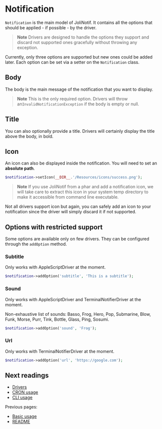 # Notification

`Notification` is the main model of JoliNotif. It contains all the options
that should be applied - if possible - by the driver.

> **Note**
> Drivers are designed to handle the options they support and discard not
> supported ones gracefully without throwing any exception.

Currently, only three options are supported but new ones could be added later.
Each option can be set via a setter on the `Notification` class.

## Body

The body is the main message of the notification that you want to display.

> **Note**
> This is the only required option. Drivers will throw an`InvalidNotificationException`
> if the body is empty or null.

## Title

You can also optionally provide a title. Drivers will certainly display the
title above the body, in bold.

## Icon

An icon can also be displayed inside the notification. You will need to set an
**absolute path**.

```php
$notification->setIcon(__DIR__.'/Resources/icons/success.png');
```

> **Note**
> If you use JoliNotif from a phar and add a notification icon, we will take
> care to extract this icon in your system temp directory to make it accessible
> from command line executable.

Not all drivers support icon but again, you can safely add an icon to your
notification since the driver will simply discard it if not supported.

## Options with restricted support

Some options are available only on few drivers. They can be configured
through the `addOption` method.

### Subtitle

Only works with AppleScriptDriver at the moment.

```php
$notification->addOption('subtitle', 'This is a subtitle');
```

### Sound

Only works with AppleScriptDriver and TerminalNotifierDriver at the moment.

Non-exhaustive list of sounds: Basso, Frog, Hero, Pop, Submarine, Blow, Funk,
Morse, Purr, Tink, Bottle, Glass, Ping, Sosumi.

```php
$notification->addOption('sound', 'Frog');
```

### Url

Only works with TerminalNotifierDriver at the moment.

```php
$notification->addOption('url', 'https://google.com');
```

## Next readings

* [Drivers](03-drivers.md)
* [CRON usage](04-cron-usage.md)
* [CLI usage](05-cli-usage.md)

Previous pages:

* [Basic usage](01-basic-usage.md)
* [README](../README.md)
